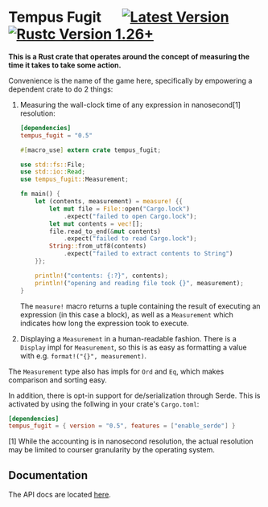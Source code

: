 # Tempus Fugit &emsp;  [![Latest Version]][crates.io] [![Rustc Version 1.26+]][rustc]

[Latest Version]: https://img.shields.io/crates/v/tempus_fugit.svg
[crates.io]: https://crates.io/crates/tempus_fugit
[Rustc Version 1.26+]: https://img.shields.io/badge/rustc-1.26+-lightgray.svg
[rustc]: https://blog.rust-lang.org/2016/11/10/Rust-1.13.html


**This is a Rust crate that operates around the concept of measuring the time it
takes to take some action.**

Convenience is the name of the game here, specifically by empowering a dependent
crate to do 2 things:

1. Measuring the wall-clock time of any expression in nanosecond[1] resolution:
    ```toml
    [dependencies]
    tempus_fugit = "0.5"
    ```

    ``` rust
    #[macro_use] extern crate tempus_fugit;

    use std::fs::File;
    use std::io::Read;
    use tempus_fugit::Measurement;

    fn main() {
        let (contents, measurement) = measure! {{
            let mut file = File::open("Cargo.lock")
                .expect("failed to open Cargo.lock");
            let mut contents = vec![];
            file.read_to_end(&mut contents)
                .expect("failed to read Cargo.lock");
            String::from_utf8(contents)
                .expect("failed to extract contents to String")
        }};

        println!("contents: {:?}", contents);
        println!("opening and reading file took {}", measurement);
    }
    ```

    The `measure!` macro returns a tuple containing the result of executing
    an expression (in this case a block), as well as a `Measurement` which
    indicates how long the expression took to execute.


2. Displaying a `Measurement` in a human-readable fashion.
   There is a `Display` impl for `Measurement`, so this is as easy as
   formatting a value with e.g. `format!("{}", measurement)`.


The `Measurement` type also has impls for `Ord` and `Eq`, which makes
comparison and sorting easy.

In addition, there is opt-in support for de/serialization through Serde.
This is activated by using the follwing in your crate's `Cargo.toml`:

``` toml
[dependencies]
tempus_fugit = { version = "0.5", features = ["enable_serde"] }

```



[1] While the accounting is in nanosecond resolution, the actual resolution may
    be limited to courser granularity by the operating system.


## Documentation

The API docs are located [here](https://docs.rs/tempus_fugit/).
